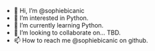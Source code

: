 - 👋 Hi, I’m @sophiebicanic
- 👀 I’m interested in Python.
- 🌱 I’m currently learning Python.
- 💞️ I’m looking to collaborate on... TBD.
- 📫 How to reach me @sophiebicanic on github.

<!---
sophiebicanic/sophiebicanic is a ✨ special ✨ repository because its `README.md` (this file) appears on your GitHub profile.
You can click the Preview link to take a look at your changes.
--->
